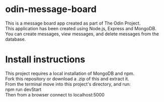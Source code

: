 # odin-message-board
This is a message board app created as part of The Odin Project. <br />
This application has been created using Node.js, Express and MongoDB. <br />
You can create messages, view messages, and delete messages from the database. <br />

# Install instructions
This project requires a local installation of MongoDB and npm. <br />
Fork this repository or download a .zip of this and extract it. <br />
From the terminal move into this project's directory, and run: <br />
npm run devStart <br />
Then from a browser connect to localhost:5000
